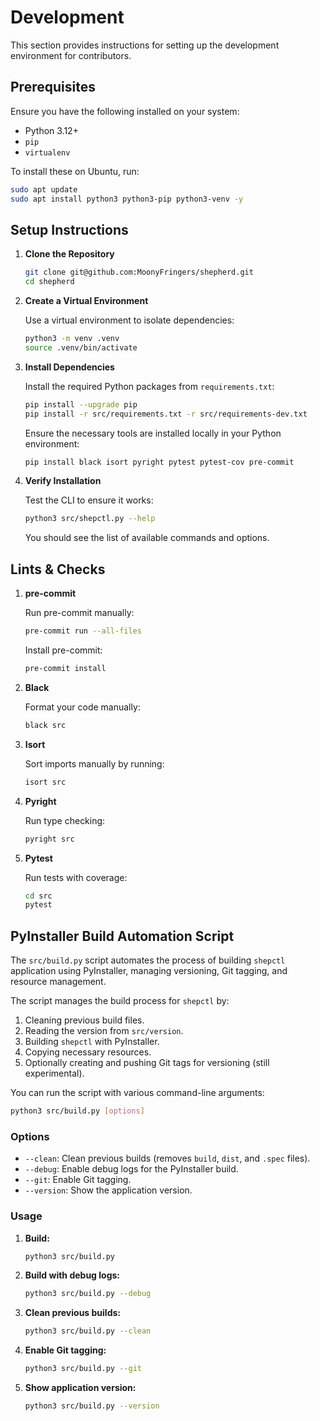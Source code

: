 # Development

This section provides instructions for setting up the development environment
for contributors.

## Prerequisites

Ensure you have the following installed on your system:

- Python 3.12+
- `pip`
- `virtualenv`

To install these on Ubuntu, run:

```bash
sudo apt update
sudo apt install python3 python3-pip python3-venv -y
```

## Setup Instructions

1. **Clone the Repository**

   ```bash
   git clone git@github.com:MoonyFringers/shepherd.git
   cd shepherd
   ```

2. **Create a Virtual Environment**

   Use a virtual environment to isolate dependencies:

   ```bash
   python3 -m venv .venv
   source .venv/bin/activate
   ```

3. **Install Dependencies**

   Install the required Python packages from `requirements.txt`:

   ```bash
   pip install --upgrade pip
   pip install -r src/requirements.txt -r src/requirements-dev.txt
   ```

   Ensure the necessary tools are installed locally in your Python environment:

   ```bash
   pip install black isort pyright pytest pytest-cov pre-commit
   ```

4. **Verify Installation**

   Test the CLI to ensure it works:

   ```bash
   python3 src/shepctl.py --help
   ```

   You should see the list of available commands and options.

## Lints & Checks

1. **pre-commit**

   Run pre-commit manually:

   ```bash
   pre-commit run --all-files
   ```

   Install pre-commit:

   ```bash
   pre-commit install
   ```

2. **Black**

   Format your code manually:

   ```bash
   black src
   ```

3. **Isort**

   Sort imports manually by running:

   ```bash
   isort src
   ```

4. **Pyright**

   Run type checking:

   ```bash
   pyright src
   ```

5. **Pytest**

   Run tests with coverage:

   ```bash
   cd src
   pytest
   ```

## PyInstaller Build Automation Script

The `src/build.py` script automates the process of building `shepctl`
application using PyInstaller, managing versioning,
Git tagging, and resource management.

The script manages the build process for `shepctl` by:

1. Cleaning previous build files.
2. Reading the version from `src/version`.
3. Building `shepctl` with PyInstaller.
4. Copying necessary resources.
5. Optionally creating and pushing Git tags for versioning
   (still experimental).

You can run the script with various command-line arguments:

```bash
python3 src/build.py [options]
```

### Options

- `--clean`: Clean previous builds (removes `build`, `dist`, and `.spec` files).
- `--debug`: Enable debug logs for the PyInstaller build.
- `--git`: Enable Git tagging.
- `--version`: Show the application version.

### Usage

1. **Build:**

    ```bash
    python3 src/build.py
    ```

2. **Build with debug logs:**

    ```bash
    python3 src/build.py --debug
    ```

3. **Clean previous builds:**

    ```bash
    python3 src/build.py --clean
    ```

4. **Enable Git tagging:**

    ```bash
    python3 src/build.py --git
    ```

5. **Show application version:**

    ```bash
    python3 src/build.py --version
    ```
